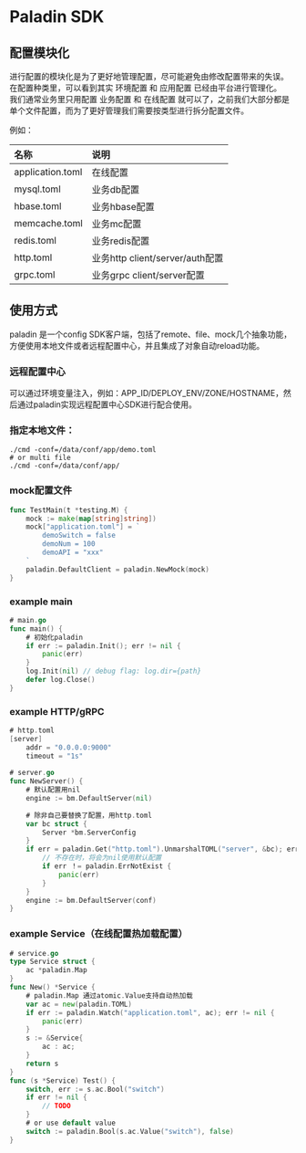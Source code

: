 # Paladin SDK

## 配置模块化
进行配置的模块化是为了更好地管理配置，尽可能避免由修改配置带来的失误。  
在配置种类里，可以看到其实 环境配置 和 应用配置 已经由平台进行管理化。  
我们通常业务里只用配置 业务配置 和 在线配置 就可以了，之前我们大部分都是单个文件配置，而为了更好管理我们需要按类型进行拆分配置文件。  

例如：

| 名称 | 说明 |
|:------|:------|
| application.toml | 在线配置 |
| mysql.toml | 业务db配置 |
| hbase.toml | 业务hbase配置 |
| memcache.toml | 业务mc配置 |
| redis.toml | 业务redis配置 |
| http.toml | 业务http client/server/auth配置 |
| grpc.toml | 业务grpc client/server配置 |

## 使用方式

paladin 是一个config SDK客户端，包括了remote、file、mock几个抽象功能，方便使用本地文件或者远程配置中心，并且集成了对象自动reload功能。

### 远程配置中心
可以通过环境变量注入，例如：APP_ID/DEPLOY_ENV/ZONE/HOSTNAME，然后通过paladin实现远程配置中心SDK进行配合使用。

### 指定本地文件：
```shell
./cmd -conf=/data/conf/app/demo.toml
# or multi file
./cmd -conf=/data/conf/app/
```

### mock配置文件
```go
func TestMain(t *testing.M) {
    mock := make(map[string]string])
    mock["application.toml"] = `
        demoSwitch = false
        demoNum = 100
        demoAPI = "xxx"
    `
    paladin.DefaultClient = paladin.NewMock(mock)
}
```

### example main
```go
# main.go
func main() {
    # 初始化paladin
    if err := paladin.Init(); err != nil {
        panic(err)
    }
    log.Init(nil) // debug flag: log.dir={path}
    defer log.Close()
}
```

### example HTTP/gRPC
```go
# http.toml
[server]
    addr = "0.0.0.0:9000"
    timeout = "1s"
  
# server.go
func NewServer() {
    # 默认配置用nil
    engine := bm.DefaultServer(nil)
  
    # 除非自己要替换了配置，用http.toml
    var bc struct {
        Server *bm.ServerConfig
    }
    if err = paladin.Get("http.toml").UnmarshalTOML("server", &bc); err != nil {
        // 不存在时，将会为nil使用默认配置
        if err ！= paladin.ErrNotExist {
            panic(err)
        }
    } 
    engine := bm.DefaultServer(conf)
}
```

### example Service（在线配置热加载配置）
```go
# service.go
type Service struct {
    ac *paladin.Map
}
func New() *Service {
    # paladin.Map 通过atomic.Value支持自动热加载
    var ac = new(paladin.TOML)
    if err := paladin.Watch("application.toml", ac); err != nil {
        panic(err)
    }
    s := &Service{
        ac : ac;
    }
    return s
}
func (s *Service) Test() {
    switch, err := s.ac.Bool("switch")
    if err != nil {
        // TODO
    }
    # or use default value
    switch := paladin.Bool(s.ac.Value("switch"), false)
}
```
